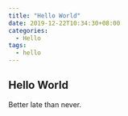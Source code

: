 ```yaml
---
title: "Hello World"
date: 2019-12-22T10:34:30+08:00
categories:
  - Hello
tags:
  - hello
---
```


## Hello World

Better late than never.
